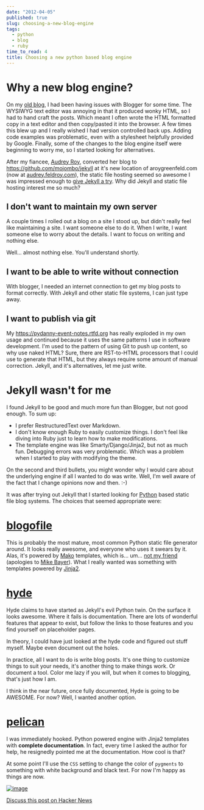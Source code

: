 ```yaml
---
date: "2012-04-05"
published: true
slug: choosing-a-new-blog-engine
tags:
  - python
  - blog
  - ruby
time_to_read: 4
title: Choosing a new python based blog engine
---
```


# Why a new blog engine?

On my [old blog](https://pydanny.blogspot.com/), I had been having
issues with Blogger for some time. The WYSIWYG text editor was annoying
in that it produced wonky HTML, so I had to hand craft the posts. Which
meant I often wrote the HTML formatted copy in a text editor and then
copy/pasted it into the browser. A few times this blew up and I really
wished I had version controlled back ups. Adding code examples was
problematic, even with a stylesheet helpfully provided by Google.
Finally, some of the changes to the blog engine itself were beginning to
worry me, so I started looking for alternatives.

After my fiancee, [Audrey Roy](https://audrey.feldroy.com/), converted her blog to
<https://github.com/mojombo/jekyll> at it's new location of
aroygreenfeld.com (now at [audrey.feldroy.com](https://audrey.feldroy.com/)), the static file hosting seemed
so awesome I was impressed enough to [give Jekyll a
try](/tried-out-jekyll.html). Why did Jekyll and
static file hosting interest me so much?

## I don't want to maintain my own server

A couple times I rolled out a blog on a site I stood up, but didn't
really feel like maintaining a site. I want someone else to do it. When
I write, I want someone else to worry about the details. I want to focus
on writing and nothing else.

Well... almost nothing else. You'll understand shortly.

## I want to be able to write without connection

With blogger, I needed an internet connection to get my blog posts to
format correctly. With Jekyll and other static file systems, I can just
type away.

## I want to publish via git

My <https://pydanny-event-notes.rtfd.org> has really exploded in my own
usage and continued because it uses the same patterns I use in software
development. I'm used to the pattern of using Git to push up content,
so why use naked HTML? Sure, there are RST-to-HTML processors that I
could use to generate that HTML, but they always require some amount of
manual correction. Jekyll, and it's alternatives, let me just write.

# Jekyll wasn't for me

I found Jekyll to be good and much more fun than Blogger, but not good
enough. To sum up:

- I prefer RestructuredText over Markdown.
- I don't know enough Ruby to easily customize things. I don't feel
  like diving into Ruby just to learn how to make modifications.
- The template engine was like Smarty/Django/Jinja2, but not as much
  fun. Debugging errors was very problematic. Which was a problem when
  I started to play with modifying the theme.

On the second and third bullets, you might wonder why I would care about
the underlying engine if all I wanted to do was write. Well, I'm well
aware of the fact that I change opinions now and then. :-)

It was after trying out Jekyll that I started looking for
[Python](https://python.org) based static file blog systems. The choices
that seemed appropriate were:

# [blogofile](https://github.com/EnigmaCurry/blogofile/)

This is probably the most mature, most common Python static file
generator around. It looks really awesome, and everyone who uses it
swears by it. Alas, it's powered by
[Mako](https://www.makotemplates.org/) templates, which is... um...
[not my
friend](https://pydanny.blogspot.com/2010/12/stupid-template-languages.html)
(apologies to [Mike
Bayer](https://techspot.zzzeek.org/2010/12/04/in-response-to-stupid-template-languages/)).
What I really wanted was something with templates powered by
[Jinja2](https://jinja.palletsprojects.com).

# [hyde](https://hyde.github.com/)

Hyde claims to have started as Jekyll's evil Python twin. On the
surface it looks awesome. Where it fails is documentation. There are
lots of wonderful features that appear to exist, but follow the links to
those features and you find yourself on placeholder pages.

In theory, I could have just looked at the hyde code and figured out
stuff myself. Maybe even document out the holes.

In practice, all I want to do is write blog posts. It's one thing to
customize things to suit your needs, it's another thing to make things
work. Or document a tool. Color me lazy if you will, but when it comes
to blogging, that's just how I am.

I think in the near future, once fully documented, Hyde is going to be
AWESOME. For now? Well, I wanted another option.

# [pelican](https://docs.getpelican.com/en/stable/)

I was immediately hooked. Python powered engine with Jinja2 templates
with **complete documentation**. In fact, every time I asked the author
for help, he resignedly pointed me at the documentation. How cool is
that?

At some point I'll use the `CSS` setting to change the color of
`pygments` to something with white background and black text. For now
I'm happy as things are now.

[![image](/images/6831339872_10d0c40171.jpg)](https://www.flickr.com/photos/77704901@N05/6831339872/)

[Discuss this post on Hacker News]()
